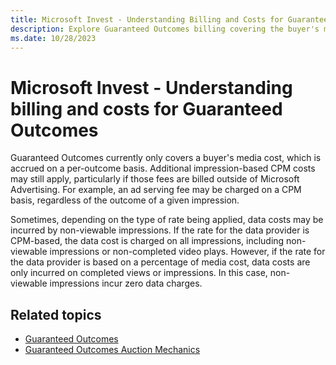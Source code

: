 ```yaml
---
title: Microsoft Invest - Understanding Billing and Costs for Guaranteed Outcomes
description: Explore Guaranteed Outcomes billing covering the buyer's media costs per outcome, with potential impression-based CPM fees.
ms.date: 10/28/2023
---
```


# Microsoft Invest - Understanding billing and costs for Guaranteed Outcomes

Guaranteed Outcomes currently only covers a buyer's media cost, which is accrued on a per-outcome basis. Additional impression-based CPM costs may still apply, particularly if those fees are billed outside of Microsoft Advertising. For example, an ad serving fee may be charged on a CPM basis, regardless of the outcome of a given impression.

Sometimes, depending on the type of rate being applied, data costs may be incurred by non-viewable impressions. If the rate for the data provider is CPM-based, the data cost is charged on all impressions, including non-viewable impressions or non-completed video plays. However, if the rate for the data provider is based on a percentage of media cost, data costs are only incurred on completed views or impressions. In this case, non-viewable impressions incur zero data charges.

## Related topics

- [Guaranteed Outcomes](guaranteed-outcomes.md)
- [Guaranteed Outcomes Auction Mechanics](guaranteed-outcomes-auction-mechanics.md)
